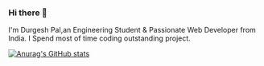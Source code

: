 ### Hi there 👋

I'm Durgesh Pal,an Engineering Student & Passionate Web Developer from India. I Spend most of time coding outstanding project.

[![Anurag's GitHub stats](https://github-readme-stats.vercel.app/api?username=durgesh2001)](https://github.com/anuraghazra/github-readme-stats)


<!--
**durgesh2001/durgesh2001** is a ✨ _special_ ✨ repository because its `README.md` (this file) appears on your GitHub profile.

Here are some ideas to get you started:

- 🔭 I’m currently working on ...
- 🌱 I’m currently learning ...
- 👯 I’m looking to collaborate on ...
- 🤔 I’m looking for help with ...
- 💬 Ask me about ...
- 📫 How to reach me: ...
- 😄 Pronouns: ...
- ⚡ Fun fact: ...
-->
